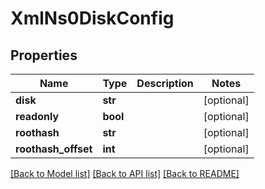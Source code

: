 # XmlNs0DiskConfig


## Properties
Name | Type | Description | Notes
------------ | ------------- | ------------- | -------------
**disk** | **str** |  | [optional] 
**readonly** | **bool** |  | [optional] 
**roothash** | **str** |  | [optional] 
**roothash_offset** | **int** |  | [optional] 

[[Back to Model list]](../README.md#documentation-for-models) [[Back to API list]](../README.md#documentation-for-api-endpoints) [[Back to README]](../README.md)


